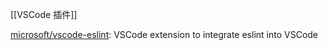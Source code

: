 

[[VSCode 插件]]

[microsoft/vscode-eslint](https://github.com/microsoft/vscode-eslint): VSCode extension to integrate eslint into VSCode










